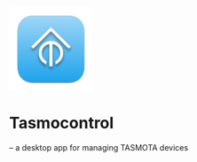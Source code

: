 <img src="/assets/appIcon.svg" alt="Tasmocontrol icon" width="150" height="auto" />

# Tasmocontrol
– a desktop app for managing TASMOTA devices
